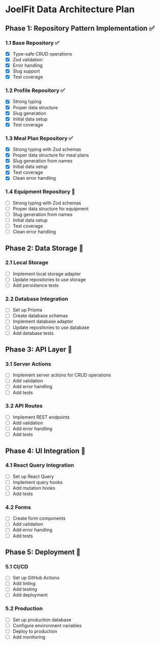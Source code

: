 # JoelFit Data Architecture Plan

## Phase 1: Repository Pattern Implementation ✅

### 1.1 Base Repository ✅
- [x] Type-safe CRUD operations
- [x] Zod validation
- [x] Error handling
- [x] Slug support
- [x] Test coverage

### 1.2 Profile Repository ✅
- [x] Strong typing
- [x] Proper data structure
- [x] Slug generation
- [x] Initial data setup
- [x] Test coverage

### 1.3 Meal Plan Repository ✅
- [x] Strong typing with Zod schemas
- [x] Proper data structure for meal plans
- [x] Slug generation from names
- [x] Initial data setup
- [x] Test coverage
- [x] Clean error handling

### 1.4 Equipment Repository 🚧
- [ ] Strong typing with Zod schemas
- [ ] Proper data structure for equipment
- [ ] Slug generation from names
- [ ] Initial data setup
- [ ] Test coverage
- [ ] Clean error handling

## Phase 2: Data Storage 🚧

### 2.1 Local Storage
- [ ] Implement local storage adapter
- [ ] Update repositories to use storage
- [ ] Add persistence tests

### 2.2 Database Integration
- [ ] Set up Prisma
- [ ] Create database schemas
- [ ] Implement database adapter
- [ ] Update repositories to use database
- [ ] Add database tests

## Phase 3: API Layer 🚧

### 3.1 Server Actions
- [ ] Implement server actions for CRUD operations
- [ ] Add validation
- [ ] Add error handling
- [ ] Add tests

### 3.2 API Routes
- [ ] Implement REST endpoints
- [ ] Add validation
- [ ] Add error handling
- [ ] Add tests

## Phase 4: UI Integration 🚧

### 4.1 React Query Integration
- [ ] Set up React Query
- [ ] Implement query hooks
- [ ] Add mutation hooks
- [ ] Add tests

### 4.2 Forms
- [ ] Create form components
- [ ] Add validation
- [ ] Add error handling
- [ ] Add tests

## Phase 5: Deployment 🚧

### 5.1 CI/CD
- [ ] Set up GitHub Actions
- [ ] Add linting
- [ ] Add testing
- [ ] Add deployment

### 5.2 Production
- [ ] Set up production database
- [ ] Configure environment variables
- [ ] Deploy to production
- [ ] Add monitoring 